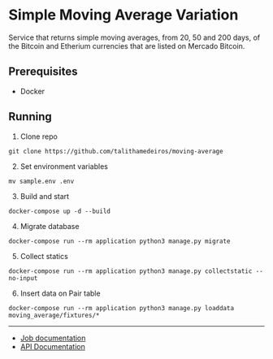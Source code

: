 # Simple Moving Average Variation

Service that returns simple moving averages, from 20, 50 and 200 days, of the Bitcoin and Etherium currencies that are listed on Mercado Bitcoin.

## Prerequisites

* Docker

## Running

1. Clone repo

`git clone https://github.com/talithamedeiros/moving-average`

2. Set environment variables

`mv sample.env .env`

3. Build and start

`docker-compose up -d --build`

4. Migrate database

`docker-compose run --rm application python3 manage.py migrate`

5. Collect statics

`docker-compose run --rm application python3 manage.py collectstatic --no-input`

6. Insert data on Pair table

`docker-compose run --rm application python3 manage.py loaddata moving_average/fixtures/*`

___

* [Job documentation](https://github.com/talithamedeiros/moving-average/blob/master/job_doc.md)
* [API Documentation](https://github.com/talithamedeiros/moving-average/blob/master/api_doc.md)

